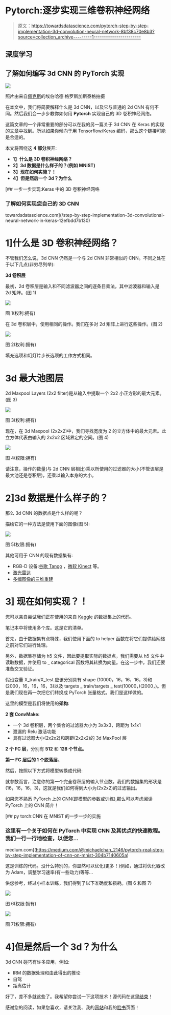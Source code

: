 # Pytorch:逐步实现三维卷积神经网络

> 原文：<https://towardsdatascience.com/pytorch-step-by-step-implementation-3d-convolution-neural-network-8bf38c70e8b3?source=collection_archive---------1----------------------->

## 深度学习

## 了解如何编写 3d CNN 的 PyTorch 实现

![](img/2ba5bf94224666d70e31c1c024016991.png)

照片由来自[佩克斯](https://www.pexels.com/photo/photo-of-mountain-with-ice-covered-with-black-and-gray-cloud-640781/?utm_content=attributionCopyText&utm_medium=referral&utm_source=pexels)的埃伯哈德·格罗斯加斯泰格拍摄

在本文中，我们将简要解释什么是 3d CNN，以及它与普通的 2d CNN 有何不同。然后我们会一步步教你如何用 **Pytorch** 实现自己的 3D 卷积神经网络。

这篇文章的一个非常重要的部分可以在我的另一篇关于 3d CNN 在 Keras 的实现的文章中找到。所以如果你倾向于用 Tensorflow/Keras 编码，那么这个链接可能是合适的。

本文将围绕这 **4 部分**展开:

*   **1】什么是 3D 卷积神经网络？**
*   **2】3d 数据是什么样子的？(例如 MNIST)**
*   **3】现在如何实施？！**
*   **4】但是然后一个 3d？为什么**

[](/step-by-step-implementation-3d-convolutional-neural-network-in-keras-12efbdd7b130) [## 一步一步实现:Keras 中的 3D 卷积神经网络

### 了解如何实现您自己的 3D CNN

towardsdatascience.com](/step-by-step-implementation-3d-convolutional-neural-network-in-keras-12efbdd7b130) 

# 1]什么是 3D 卷积神经网络？

不管我们怎么说，3d CNN 仍然是一个与 2d CNN 非常相似的 CNN。不同之处在于以下几点(非穷尽列举):

**3d 卷积层**

最初，2d 卷积层是输入和不同滤波器之间的逐条目乘法，其中滤波器和输入是 2d 矩阵。(图 1)

![](img/15a546b1242ab500760a57e523402e72.png)

图 1(权利:拥有)

在 3d 卷积层中，使用相同的操作。我们在多对 2d 矩阵上进行这些操作。(图 2)

![](img/1f501fa0a4a6bd09fbf734745d0db312.png)

图 2(权利:拥有)

填充选项和幻灯片步长选项的工作方式相同。

# 3d 最大池图层

2d Maxpool Layers (2x2 filter)是从输入中提取一个 2x2 小正方形的最大元素。(图 3)

![](img/7859442355a35166bd37d16a15880fe2.png)

图 3(权利:拥有)

现在，在 3d Maxpool (2x2x2)中，我们寻找宽度为 2 的立方体中的最大元素。此立方体代表由输入的 2x2x2 区域界定的空间。(图 4)

![](img/e9689801952b7033879692271df90ff3.png)

图 4(权限:拥有)

请注意，操作的数量(与 2d CNN 层相比)乘以所使用的过滤器的大小(不管该层是最大池还是卷积层)，还乘以输入本身的大小。

# 2]**3d 数据是什么样子的？**

那么 3d CNN 的数据点是什么样的呢？

描绘它的一种方法是使用下面的图像(图 5):

![](img/61f3984510bfc2140d9e2c4b7926103b.png)

图 5(权限:拥有)

其他可用于 CNN 的现有数据集有:

*   RGB-D 设备:[谷歌 Tango](http://get.google.com/tango/) ，[微软 Kinect](https://developer.microsoft.com/en-us/windows/kinect) 等。
*   [激光雷达](https://en.wikipedia.org/wiki/Lidar)
*   [多幅图像的三维重建](https://en.wikipedia.org/wiki/3D_reconstruction_from_multiple_images)

# 3] **现在如何实现？！**

您可以亲自尝试我们正在使用的来自 [Kaggle](https://www.kaggle.com/daavoo/3d-mnist) 的数据集上的代码。

笔记本中将使用多个库。这是它的清单。

首先，由于数据集有点特殊，我们使用下面的 to helper 函数在将它们提供给网络之前对它们进行处理。

另外，数据集存储为 h5 文件，因此要提取实际的数据点，我们需要从 h5 文件中读取数据，并使用 to _ categorical 函数将其转换为向量。在这一步中，我们还要准备交叉验证。

假设变量 X_train/X_test 应该分别具有 shape (10000，16，16，16，3)和(2000，16，16，16，3)以及 targets _ train/targets _ test(10000，)(2000，)。但是我们现在再一次把它们转换成 PyTorch 张量格式。我们是这样做的。

这里的模型是我们将使用的**架构**:

**2 套 ConvMake:**

*   一个 3d 卷积层，两个集合的过滤器大小为 3x3x3，跨距为 1x1x1
*   泄漏的 Relu 激活功能
*   具有过滤器大小(2x2x2)和跨距(2x2x2)的 3d MaxPool 层

**2 个 FC 层**，分别有 **512** 和 **128 个节点。**

**第一 FC 层后的 1 个脱落层**。

然后，按照以下方式将模型转换成代码:

就参数而言，注意你的第一个完全卷积层的输入节点数。我们的数据集的形状是(16，16，16，3)，这就是我们如何得到大小为(2x2x2)的过滤输出。

如果您不熟悉 PyTorch 上的 CNN(即模型的参数或训练),那么可以考虑阅读 PyTorch 上的 CNN 简介！

[](https://medium.com/@michaelchan_2146/pytorch-real-step-by-step-implementation-of-cnn-on-mnist-304b7140605a) [## py torch:CNN 在 MNIST 的一步一步的实施

### 这里有一个关于如何在 PyTorch 中实现 CNN 及其优点的快速教程。我们一行一行地检查，以便您…

medium.com](https://medium.com/@michaelchan_2146/pytorch-real-step-by-step-implementation-of-cnn-on-mnist-304b7140605a) 

这是训练的代码。没什么特别的，你显然可以优化(更多！)例如，通过将优化器改为 Adam，调整学习速率(有一些动力)等等…

供您参考，经过小样本训练，我们得到了以下准确度和损耗。(图 6 和图 7)

![](img/c03622ce75cf490d85b3927edf85f06c.png)

图 6(权限:拥有)

![](img/166c6ae2109b7f22b89e3ef8236c6941.png)

图 7(权限:拥有)

# 4]但是然后一个 3d？为什么

3d CNN 碰巧有许多应用，例如:

*   IRM 的数据处理和由此得出的推论
*   自驾
*   距离估计

好了，差不多就这些了。我希望你尝试一下这项技术！源代码在这里[结束](https://github.com/miki998/3D_CNN)！

感谢您的阅读，如果您喜欢，请关注我、我的[网站](http://aitechfordummies.com/)和我的[脸书](https://www.facebook.com/aitechfordummies/)页面！